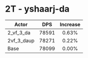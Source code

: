 # 2T - yshaarj-da
| Actor | DPS | Increase |
|---|:---:|:---:|
|2_vf_3_da|78591|0.63%|
|2vf_3_daup|78271|0.22%|
|Base|78099|0.00%|
